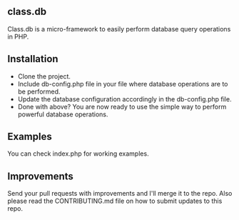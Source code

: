 ## class.db
Class.db is a micro-framework to easily perform database query operations in PHP.


## Installation
- Clone the project.
- Include db-config.php file in your file where database operations are to be performed.
- Update the database configuration accordingly in the db-config.php file.
- Done with above? You are now ready to use the simple way to perform powerful database operations.


## Examples
You can check index.php for working examples.

## Improvements
Send your pull requests with improvements and I'll merge it to the repo. Also please read the CONTRIBUTING.md file on how to submit updates to this repo.
